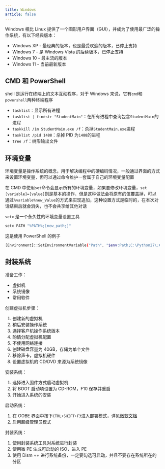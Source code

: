 ```yaml
---
title: Windows
article: false
---
```


Windows 相比 Linux 提供了一个图形用户界面（GUI），并成为了使用最广泛的操作系统，有以下经典版本：

+ Windows XP - 最经典的版本，也是最受欢迎的版本，已停止支持
+ Windows 7 - 是 Windows Vista 的后续版本，已停止支持
+ Windows 10 - 最主流的版本
+ Windows 11 - 当前最新版本

## CMD 和 PowerShell

shell 是运行在终端上的文本互动程序，对于 Windows 来说，它有`cmd`和`powershell`两种终端程序

+ `tasklist`：显示所有进程
+ `tasklist | findstr "StudentMain"`：在所有进程中查询包含`StudentMain`的进程
+ `taskkill /im StudentMain.exe /f`：杀掉`StudentMain.exe`进程
+ `tasklist /pid 1488`：杀掉 PID 为`1488`的进程
+ `tree /f`：树形输出文件

## 环境变量

环境变量是操作系统的概念，用于解决编程中的硬编码情况，一般通过界面的方式来设置环境变量，但可以通过命令维护一套属于自己的环境变量配置

在 CMD 中使用`set`命令会显示所有的环境变量，如果要修改环境变量，`set [variable]=[value]`则是基本的操作，但是这种做法会将原有的值覆盖掉，可以通过`%variable%new_Value`的方式来实现追加，这种设置方式是临时的，在本次对话结束后就会消失，也不会共享给其他对话

`setx` 是一个永久性的环境变量设置工具

```sh
setx PATH "%PATH%;[new_path;]"
```

这是使用 PowerShell 的例子

```sh
[Environment]::SetEnvironmentVariable("Path", "$env:Path;C:\Python27\;C:\Python27\Scripts\", "User")
```

## 封装系统

准备工作：

+ 虚拟机
+ 系统镜像
+ 常用软件

创建虚拟机步骤：

1. 创建新的虚拟机
2. 稍后安装操作系统
3. 选择客户机操作系统版本
4. 酌情分配虚拟机配置
5. 不使用网络连接
6. 创建磁盘容量为 40GB，存储为单个文件
7. 移除声卡，虚拟机硬件
8. 设置虚拟机的 CD/DVD 来源为系统镜像

安装系统：

1. 选择进入固件方式启动虚拟机
2. 将 BOOT 启动项设置为 CD-ROM，F10 保存并重启
3. 开始进入系统的安装

启动系统：

1. 在 OOBE 界面中按下`CTRL+SHIFT+F3`进入部署模式，详见[微软文档](https://docs.microsoft.com/zh-cn/windows-hardware/manufacture/desktop/boot-windows-to-audit-mode-or-oobe?view=windows-10)
2. 启用超级管理员模式

封装系统：

1. 使用封装系统工具对系统进行封装
2. 使用微 PE 生成可启动的 ISO，进入 PE
3. 使用 Dism ++ 进行系统备份，一定要勾选可启动，并且不要存在系统所在的分区
